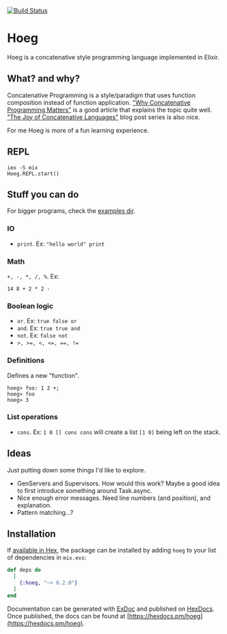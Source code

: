 [![Build Status](https://travis-ci.org/vorce/hoeg.svg?branch=master)](https://travis-ci.org/vorce/hoeg)

# Hoeg

Hoeg is a concatenative style programming language implemented in Elixir.

## What? and why?

Concatenative Programming is a style/paradigm that uses function composition instead
of function application. ["Why Concatenative Programming Matters"](https://evincarofautumn.blogspot.de/2012/02/why-concatenative-programming-matters.html) is a good article that explains the topic quite well. ["The Joy of Concatenative Languages"](http://www.codecommit.com/blog/cat/the-joy-of-concatenative-languages-part-1) blog post series is also nice.

For me Hoeg is more of a fun learning experience.

## REPL

    iex -S mix
    Hoeg.REPL.start()

## Stuff you can do

For bigger programs, check the [examples dir](examples).

### IO

- `print`. Ex: `"hello world" print`

### Math

`+, -, *, /, %`. Ex:

    14 8 + 2 * 2 -

### Boolean logic

- `or`. Ex: `true false or`
- `and`. Ex: `true true and`
- `not`. Ex: `false not`
- `>, >=, <, <=, ==, !=`

### Definitions

Defines a new "function".

    hoeg> foo: 1 2 +;
    hoeg> foo
    hoeg> 3

### List operations

- `cons`. Ex: `1 0 [] cons cons` will create a list `[1 0]` being left on the stack.

## Ideas

Just putting down some things I'd like to explore.

- GenServers and Supervisors. How would this work? Maybe a good idea to first introduce something around Task.async.
- Nice enough error messages. Need line numbers (and position), and explanation.
- Pattern matching...?

## Installation

If [available in Hex](https://hex.pm/docs/publish), the package can be installed
by adding `hoeg` to your list of dependencies in `mix.exs`:

```elixir
def deps do
  [
    {:hoeg, "~> 0.2.0"}
  ]
end
```

Documentation can be generated with [ExDoc](https://github.com/elixir-lang/ex_doc)
and published on [HexDocs](https://hexdocs.pm). Once published, the docs can
be found at [https://hexdocs.pm/hoeg](https://hexdocs.pm/hoeg).
